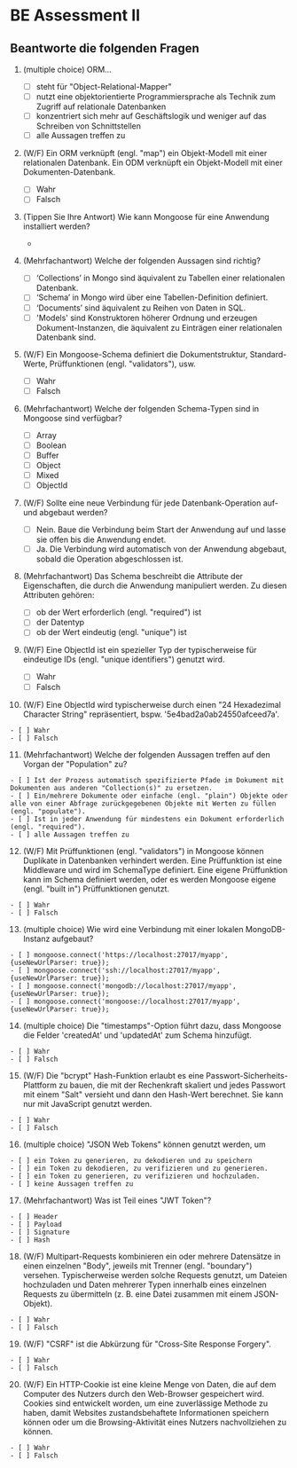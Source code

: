 # BE Assessment II


## Beantworte die folgenden Fragen

1.  (multiple choice) ORM...

    - [ ] steht für "Object-Relational-Mapper"
    - [ ] nutzt eine objektorientierte Programmiersprache als Technik zum Zugriff auf relationale Datenbanken
    - [ ] konzentriert sich mehr auf Geschäftslogik und weniger auf das Schreiben von Schnittstellen
    - [ ] alle Aussagen treffen zu

2.  (W/F) Ein ORM verknüpft (engl. "map") ein Objekt-Modell mit einer relationalen Datenbank. Ein ODM verknüpft ein Objekt-Modell mit einer Dokumenten-Datenbank.

    - [ ] Wahr
    - [ ] Falsch

3.  (Tippen Sie Ihre Antwort) Wie kann Mongoose für eine Anwendung installiert werden?

    - 

4.  (Mehrfachantwort) Welche der folgenden Aussagen sind richtig?

    - [ ] ‘Collections’ in Mongo sind äquivalent zu Tabellen einer relationalen Datenbank.
    - [ ] ‘Schema’ in Mongo wird über eine Tabellen-Definition definiert.
    - [ ] ‘Documents’ sind äquivalent zu Reihen von Daten in SQL.
    - [ ] 'Models' sind Konstruktoren höherer Ordnung und erzeugen Dokument-Instanzen, die äquivalent zu Einträgen einer relationalen Datenbank sind.

5.  (W/F) Ein Mongoose-Schema definiert die Dokumentstruktur, Standard-Werte, Prüffunktionen (engl. "validators"), usw.

    - [ ] Wahr
    - [ ] Falsch

6.  (Mehrfachantwort) Welche der folgenden Schema-Typen sind in Mongoose sind verfügbar?

    - [ ] Array
    - [ ] Boolean
    - [ ] Buffer
    - [ ] Object
    - [ ] Mixed
    - [ ] ObjectId

7.  (W/F) Sollte eine neue Verbindung für jede Datenbank-Operation auf- und abgebaut werden?

    - [ ] Nein. Baue die Verbindung beim Start der Anwendung auf und lasse sie offen bis die Anwendung endet.
    - [ ] Ja. Die Verbindung wird automatisch von der Anwendung abgebaut, sobald die Operation abgeschlossen ist.

8.  (Mehrfachantwort) Das Schema beschreibt die Attribute der Eigenschaften, die durch die Anwendung manipuliert werden. Zu diesen Attributen gehören:

    - [ ] ob der Wert erforderlich (engl. "required") ist
    - [ ] der Datentyp
    - [ ] ob der Wert eindeutig (engl. "unique") ist

9.  (W/F) Eine ObjectId ist ein spezieller Typ der typischerweise für eindeutige IDs (engl. "unique identifiers") genutzt wird.

    - [ ] Wahr
    - [ ] Falsch

10.  (W/F) Eine ObjectId wird typischerweise durch einen "24 Hexadezimal Character String" repräsentiert, bspw. '5e4bad2a0ab24550afceed7a'.

    - [ ] Wahr
    - [ ] Falsch

11.  (Mehrfachantwort) Welche der folgenden Aussagen treffen auf den Vorgan der "Population" zu?

    - [ ] Ist der Prozess automatisch spezifizierte Pfade im Dokument mit Dokumenten aus anderen "Collection(s)" zu ersetzen.
    - [ ] Ein/mehrere Dokumente oder einfache (engl. "plain") Objekte oder alle von einer Abfrage zurückgegebenen Objekte mit Werten zu füllen (engl. "populate").
    - [ ] Ist in jeder Anwendung für mindestens ein Dokument erforderlich (engl. "required").
    - [ ] alle Aussagen treffen zu

12.  (W/F) Mit Prüffunktionen (engl. "validators") in Mongoose können Duplikate in Datenbanken verhindert werden. Eine Prüffunktion ist eine Middleware und wird im SchemaType definiert. Eine eigene Prüffunktion kann im Schema definiert werden, oder es werden Mongoose eigene (engl. "built in") Prüffunktionen genutzt.

    - [ ] Wahr
    - [ ] Falsch

13.  (multiple choice) Wie wird eine Verbindung mit einer lokalen MongoDB-Instanz aufgebaut?

    - [ ] mongoose.connect('https://localhost:27017/myapp', {useNewUrlParser: true});
    - [ ] mongoose.connect('ssh://localhost:27017/myapp', {useNewUrlParser: true});
    - [ ] mongoose.connect('mongodb://localhost:27017/myapp', {useNewUrlParser: true});
    - [ ] mongoose.connect('mongoose://localhost:27017/myapp', {useNewUrlParser: true});

14.  (multiple choice) Die "timestamps"-Option führt dazu, dass Mongoose die Felder 'createdAt' und 'updatedAt' zum Schema hinzufügt.

    - [ ] Wahr
    - [ ] Falsch

15.  (W/F) Die "bcrypt" Hash-Funktion erlaubt es eine Passwort-Sicherheits-Plattform zu bauen, die mit der Rechenkraft skaliert und jedes Passwort mit einem "Salt" versieht und dann den Hash-Wert berechnet. Sie kann nur mit JavaScript genutzt werden.

    - [ ] Wahr
    - [ ] Falsch

16.  (multiple choice) "JSON Web Tokens" können genutzt werden, um

    - [ ] ein Token zu generieren, zu dekodieren und zu speichern
    - [ ] ein Token zu dekodieren, zu verifizieren und zu generieren.
    - [ ] ein Token zu generieren, zu verifizieren und hochzuladen.
    - [ ] keine Aussagen treffen zu

17.  (Mehrfachantwort) Was ist Teil eines "JWT Token"?

    - [ ] Header
    - [ ] Payload
    - [ ] Signature
    - [ ] Hash

18.  (W/F) Multipart-Requests kombinieren ein oder mehrere Datensätze in einen einzelnen "Body", jeweils mit Trenner (engl. "boundary") versehen. Typischerweise werden solche Requests genutzt, um Dateien hochzuladen und Daten mehrerer Typen innerhalb eines einzelnen Requests zu übermitteln (z. B. eine Datei zusammen mit einem JSON-Objekt).

    - [ ] Wahr
    - [ ] Falsch

19.  (W/F) "CSRF" ist die Abkürzung für "Cross-Site Response Forgery".

    - [ ] Wahr
    - [ ] Falsch

20.  (W/F) Ein HTTP-Cookie ist eine kleine Menge von Daten, die auf dem Computer des Nutzers durch den Web-Browser gespeichert wird. Cookies sind entwickelt worden, um eine zuverlässige Methode zu haben, damit Websites zustandsbehaftete Informationen speichern können oder um die Browsing-Aktivität eines Nutzers nachvollziehen zu können.

    - [ ] Wahr
    - [ ] Falsch
